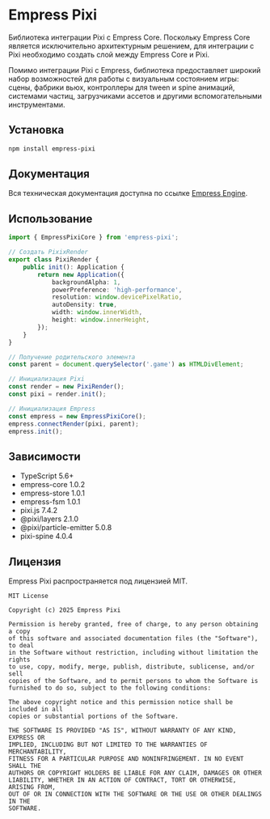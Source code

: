 # Empress Pixi

Библиотека интеграции Pixi с Empress Core. Поскольку Empress Core является исключительно архитектурным решением, для интеграции с Pixi необходимо создать слой между Empress Core и Pixi. 

Помимо интеграции Pixi с Empress, библиотека предоставляет широкий набор возможностей для работы с визуальным состоянием игры: сцены, фабрики вьюх, контроллеры для tween и spine анимаций, системами частиц, загрузчиками ассетов и другими вспомогательными инструментами.

## Установка

```bash
npm install empress-pixi
```

## Документация

Вся техническая документация доступна по ссылке [Empress Engine](https://empressengine.github.io/empress-documentation/intro).

## Использование

```typescript
import { EmpressPixiCore } from 'empress-pixi';

// Создать PixixRender
export class PixiRender {
    public init(): Application {
        return new Application({
            backgroundAlpha: 1,
            powerPreference: 'high-performance',
            resolution: window.devicePixelRatio,
            autoDensity: true,
            width: window.innerWidth,
            height: window.innerHeight,
        });
    }
}

// Получение родительского элемента
const parent = document.querySelector('.game') as HTMLDivElement;

// Инициализация Pixi
const render = new PixiRender();
const pixi = render.init();

// Инициализация Empress
const empress = new EmpressPixiCore();
empress.connectRender(pixi, parent);
empress.init();
```

## Зависимости

- TypeScript 5.6+
- empress-core 1.0.2
- empress-store 1.0.1
- empress-fsm 1.0.1
- pixi.js 7.4.2
- @pixi/layers 2.1.0
- @pixi/particle-emitter 5.0.8
- pixi-spine 4.0.4

## Лицензия

Empress Pixi распространяется под лицензией MIT.

```text
MIT License

Copyright (c) 2025 Empress Pixi

Permission is hereby granted, free of charge, to any person obtaining a copy
of this software and associated documentation files (the "Software"), to deal
in the Software without restriction, including without limitation the rights
to use, copy, modify, merge, publish, distribute, sublicense, and/or sell
copies of the Software, and to permit persons to whom the Software is
furnished to do so, subject to the following conditions:

The above copyright notice and this permission notice shall be included in all
copies or substantial portions of the Software.

THE SOFTWARE IS PROVIDED "AS IS", WITHOUT WARRANTY OF ANY KIND, EXPRESS OR
IMPLIED, INCLUDING BUT NOT LIMITED TO THE WARRANTIES OF MERCHANTABILITY,
FITNESS FOR A PARTICULAR PURPOSE AND NONINFRINGEMENT. IN NO EVENT SHALL THE
AUTHORS OR COPYRIGHT HOLDERS BE LIABLE FOR ANY CLAIM, DAMAGES OR OTHER
LIABILITY, WHETHER IN AN ACTION OF CONTRACT, TORT OR OTHERWISE, ARISING FROM,
OUT OF OR IN CONNECTION WITH THE SOFTWARE OR THE USE OR OTHER DEALINGS IN THE
SOFTWARE.
```